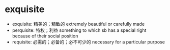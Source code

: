 # exquisite

- exquisite: 精美的；精致的 extremely beautiful or carefully made
- perquisite: 特权；利益 something to which sb has a special right because of their social position
- requisite: 必需的；必备的；必不可少的 necessary for a particular purpose
